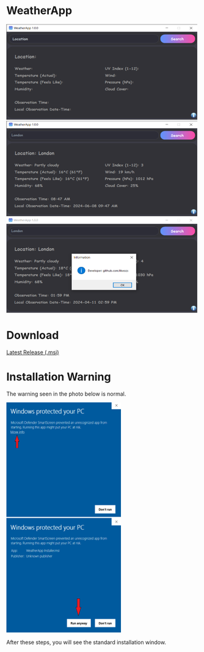# WeatherApp

<img width="500" height="250" src="WeatherApp/Images/image_1.png">
<img width="500" height="250" src="WeatherApp/Images/image_2.png">
<img width="500" height="250" src="WeatherApp/Images/image_3.png">

# Download

[Latest Release (.msi)](https://ilkeozs.info/weather_app/WeatherApp%20Installer.msi)

# Installation Warning

The warning seen in the photo below is normal.

<img width="300" height="300" src="WeatherApp/Images/image_4.png">
<img width="300" height="300" src="WeatherApp/Images/image_5.png">

After these steps, you will see the standard installation window.
